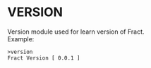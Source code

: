 # VERSION

Version module used for learn version of Fract.
<br>
Example:
```
>version
Fract Version [ 0.0.1 ]
```
